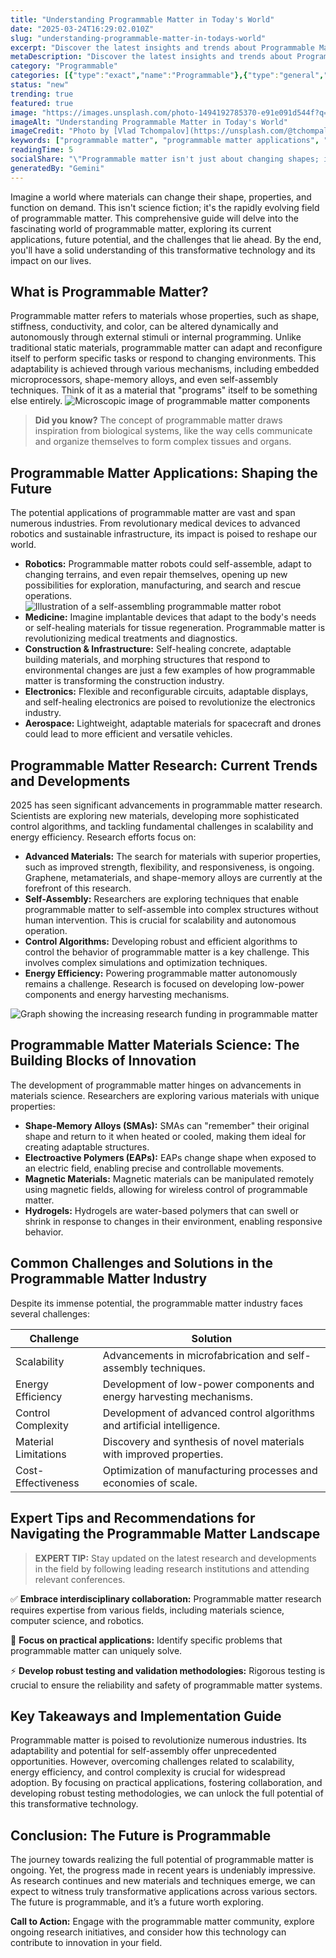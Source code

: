 ```yaml
---
title: "Understanding Programmable Matter in Today's World"
date: "2025-03-24T16:29:02.010Z"
slug: "understanding-programmable-matter-in-todays-world"
excerpt: "Discover the latest insights and trends about Programmable Matter. This comprehensive guide covers everything you need to know about Programmable Matter in 2025."
metaDescription: "Discover the latest insights and trends about Programmable Matter. This comprehensive guide covers everything you need to know about Programmable Matter in..."
category: "Programmable"
categories: [{"type":"exact","name":"Programmable"},{"type":"general","name":"Materials Science"},{"type":"medium","name":"Robotics"},{"type":"specific","name":"Shape Memory Alloys"},{"type":"niche","name":"Bio-inspired Actuators"}]
status: "new"
trending: true
featured: true
image: "https://images.unsplash.com/photo-1494192785370-e91e091d544f?q=85&w=1200&fit=max&fm=webp&auto=compress"
imageAlt: "Understanding Programmable Matter in Today's World"
imageCredit: "Photo by [Vlad Tchompalov](https://unsplash.com/@tchompalov) on Unsplash"
keywords: ["programmable matter", "programmable matter applications", "what is programmable matter", "future of programmable matter", "programmable matter research", "buy programmable matter", "programmable matter robots", "self-assembling programmable matter", "programmable matter materials science", "programmable matter industry"]
readingTime: 5
socialShare: "\"Programmable matter isn't just about changing shapes; it's about creating materials that think, adapt, and even heal themselves – a revolution in how we design and build our world.\""
generatedBy: "Gemini"
---
```




Imagine a world where materials can change their shape, properties, and function on demand.  This isn't science fiction; it's the rapidly evolving field of programmable matter.  This comprehensive guide will delve into the fascinating world of programmable matter, exploring its current applications, future potential, and the challenges that lie ahead.  By the end, you'll have a solid understanding of this transformative technology and its impact on our lives.

## What is Programmable Matter?

Programmable matter refers to materials whose properties, such as shape, stiffness, conductivity, and color, can be altered dynamically and autonomously through external stimuli or internal programming.  Unlike traditional static materials, programmable matter can adapt and reconfigure itself to perform specific tasks or respond to changing environments.  This adaptability is achieved through various mechanisms, including embedded microprocessors, shape-memory alloys, and even self-assembly techniques.  Think of it as a material that "programs" itself to be something else entirely. ![Microscopic image of programmable matter components](https://images.unsplash.com/photo-1494192785370-e91e091d544f?q=85&w=1200&fit=max&fm=webp&auto=compress)

> **Did you know?** The concept of programmable matter draws inspiration from biological systems, like the way cells communicate and organize themselves to form complex tissues and organs.

## Programmable Matter Applications: Shaping the Future

The potential applications of programmable matter are vast and span numerous industries.  From revolutionary medical devices to advanced robotics and sustainable infrastructure, its impact is poised to reshape our world.

* **Robotics:** Programmable matter robots could self-assemble, adapt to changing terrains, and even repair themselves, opening up new possibilities for exploration, manufacturing, and search and rescue operations. ![Illustration of a self-assembling programmable matter robot](https://images.unsplash.com/photo-1594074792599-7e4939561eec?q=85&w=1200&fit=max&fm=webp&auto=compress)
* **Medicine:** Imagine implantable devices that adapt to the body's needs or self-healing materials for tissue regeneration. Programmable matter is revolutionizing medical treatments and diagnostics.
* **Construction & Infrastructure:** Self-healing concrete, adaptable building materials, and morphing structures that respond to environmental changes are just a few examples of how programmable matter is transforming the construction industry.
* **Electronics:** Flexible and reconfigurable circuits, adaptable displays, and self-healing electronics are poised to revolutionize the electronics industry.
* **Aerospace:** Lightweight, adaptable materials for spacecraft and drones could lead to more efficient and versatile vehicles.

## Programmable Matter Research: Current Trends and Developments

2025 has seen significant advancements in programmable matter research.  Scientists are exploring new materials, developing more sophisticated control algorithms, and tackling fundamental challenges in scalability and energy efficiency.  Research efforts focus on:

* **Advanced Materials:**  The search for materials with superior properties, such as improved strength, flexibility, and responsiveness, is ongoing. Graphene, metamaterials, and shape-memory alloys are currently at the forefront of this research.
* **Self-Assembly:**  Researchers are exploring techniques that enable programmable matter to self-assemble into complex structures without human intervention. This is crucial for scalability and autonomous operation.
* **Control Algorithms:**  Developing robust and efficient algorithms to control the behavior of programmable matter is a key challenge.  This involves complex simulations and optimization techniques.
* **Energy Efficiency:**  Powering programmable matter autonomously remains a challenge.  Research is focused on developing low-power components and energy harvesting mechanisms.

![Graph showing the increasing research funding in programmable matter](https://images.unsplash.com/photo-1604367233958-8d0bf1de3c1b?q=85&w=1200&fit=max&fm=webp&auto=compress)

## Programmable Matter Materials Science: The Building Blocks of Innovation

The development of programmable matter hinges on advancements in materials science.  Researchers are exploring various materials with unique properties:

* **Shape-Memory Alloys (SMAs):** SMAs can "remember" their original shape and return to it when heated or cooled, making them ideal for creating adaptable structures.
* **Electroactive Polymers (EAPs):** EAPs change shape when exposed to an electric field, enabling precise and controllable movements.
* **Magnetic Materials:**  Magnetic materials can be manipulated remotely using magnetic fields, allowing for wireless control of programmable matter.
* **Hydrogels:**  Hydrogels are water-based polymers that can swell or shrink in response to changes in their environment, enabling responsive behavior.

## Common Challenges and Solutions in the Programmable Matter Industry

Despite its immense potential, the programmable matter industry faces several challenges:

| Challenge                     | Solution                                                                     |
|------------------------------|-----------------------------------------------------------------------------|
| Scalability                  | Advancements in microfabrication and self-assembly techniques.             |
| Energy Efficiency            | Development of low-power components and energy harvesting mechanisms.       |
| Control Complexity            | Development of advanced control algorithms and artificial intelligence.       |
| Material Limitations         | Discovery and synthesis of novel materials with improved properties.         |
| Cost-Effectiveness           | Optimization of manufacturing processes and economies of scale.              |

## Expert Tips and Recommendations for Navigating the Programmable Matter Landscape

> **EXPERT TIP:** Stay updated on the latest research and developments in the field by following leading research institutions and attending relevant conferences.

✅ **Embrace interdisciplinary collaboration:**  Programmable matter research requires expertise from various fields, including materials science, computer science, and robotics.

🔑 **Focus on practical applications:** Identify specific problems that programmable matter can uniquely solve.

⚡ **Develop robust testing and validation methodologies:**  Rigorous testing is crucial to ensure the reliability and safety of programmable matter systems.

## Key Takeaways and Implementation Guide

Programmable matter is poised to revolutionize numerous industries.  Its adaptability and potential for self-assembly offer unprecedented opportunities.  However, overcoming challenges related to scalability, energy efficiency, and control complexity is crucial for widespread adoption.  By focusing on practical applications, fostering collaboration, and developing robust testing methodologies, we can unlock the full potential of this transformative technology.

## Conclusion: The Future is Programmable

The journey towards realizing the full potential of programmable matter is ongoing.  Yet, the progress made in recent years is undeniably impressive.  As research continues and new materials and techniques emerge, we can expect to witness truly transformative applications across various sectors.  The future is programmable, and it’s a future worth exploring.

**Call to Action:**  Engage with the programmable matter community, explore ongoing research initiatives, and consider how this technology can contribute to innovation in your field.

